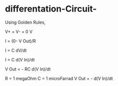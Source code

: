 # differentation-Circuit-

Using Golden Rules,

V+ = V- = 0 V

I = (0- V Out)/R

I = C dV/dt

I = C  d(V In)/dt

V Out = - RC d(V In)/dt

R = 1 megaOhm
C = 1 microFarrad
V Out = - d(V In)/dt


